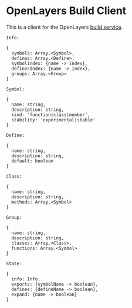 # OpenLayers Build Client

This is a client for the OpenLayers [build service](https://github.com/openlayers/builder).

```
Info:

{
  symbols: Array.<Symbol>,
  defines: Array.<Define>,
  symbolIndex: {name -> index},
  definesIndex: {name -> index},
  groups: Array.<Group>
}

Symbol:

{
  name: string,
  description: string,
  kind: 'function|class|member',
  stability: 'experimental|stable'
}

Define:

{
  name: string,
  description: string,
  default: boolean
}

Class:

{
  name: string,
  description: string,
  methods: Array.<Symbol>
}

Group:

{
  name: string,
  description: string,
  classes: Array.<Class>,
  functions: Array.<Symbol>
}

State:

{
  info: Info,
  exports: {symbolName -> boolean},
  defines: {defineName -> boolean},
  expand: {name -> boolean}
}
```
